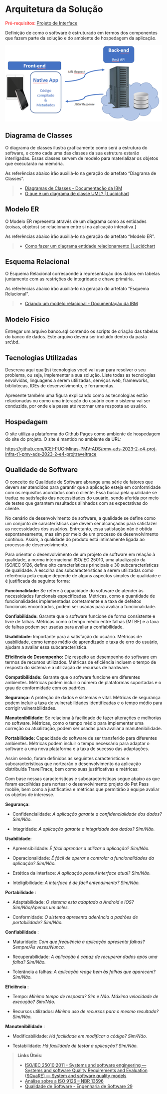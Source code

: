 # Arquitetura da Solução

<span style="color:red">Pré-requisitos: <a href="3-Projeto de Interface.md"> Projeto de Interface</a></span>

Definição de como o software é estruturado em termos dos componentes que fazem parte da solução e do ambiente de hospedagem da aplicação.

![Arquitetura da Solução](img/02-mob-arch.png)

## Diagrama de Classes

O diagrama de classes ilustra graficamente como será a estrutura do software, e como cada uma das classes da sua estrutura estarão interligadas. Essas classes servem de modelo para materializar os objetos que executarão na memória.

As referências abaixo irão auxiliá-lo na geração do artefato “Diagrama de Classes”.

> - [Diagramas de Classes - Documentação da IBM](https://www.ibm.com/docs/pt-br/rational-soft-arch/9.6.1?topic=diagrams-class)
> - [O que é um diagrama de classe UML? | Lucidchart](https://www.lucidchart.com/pages/pt/o-que-e-diagrama-de-classe-uml)

## Modelo ER

O Modelo ER representa através de um diagrama como as entidades (coisas, objetos) se relacionam entre si na aplicação interativa.]

As referências abaixo irão auxiliá-lo na geração do artefato “Modelo ER”.

> - [Como fazer um diagrama entidade relacionamento | Lucidchart](https://www.lucidchart.com/pages/pt/como-fazer-um-diagrama-entidade-relacionamento)

## Esquema Relacional

O Esquema Relacional corresponde à representação dos dados em tabelas juntamente com as restrições de integridade e chave primária.
 
As referências abaixo irão auxiliá-lo na geração do artefato “Esquema Relacional”.

> - [Criando um modelo relacional - Documentação da IBM](https://www.ibm.com/docs/pt-br/cognos-analytics/10.2.2?topic=designer-creating-relational-model)

## Modelo Físico

Entregar um arquivo banco.sql contendo os scripts de criação das tabelas do banco de dados. Este arquivo deverá ser incluído dentro da pasta src\bd.

## Tecnologias Utilizadas

Descreva aqui qual(is) tecnologias você vai usar para resolver o seu problema, ou seja, implementar a sua solução. Liste todas as tecnologias envolvidas, linguagens a serem utilizadas, serviços web, frameworks, bibliotecas, IDEs de desenvolvimento, e ferramentas.

Apresente também uma figura explicando como as tecnologias estão relacionadas ou como uma interação do usuário com o sistema vai ser conduzida, por onde ela passa até retornar uma resposta ao usuário.

## Hospedagem

O site utiliza a plataforma do Github Pages como ambiente de hospedagem do site do projeto. O site é mantido no ambiente da URL:

https://github.com/ICEI-PUC-Minas-PMV-ADS/pmv-ads-2023-2-e4-proj-infra-t1-pmv-ads-2023-2-e4-projtraveltrace

## Qualidade de Software

O conceito de Qualidade de Software abrange uma série de fatores que devem ser atendidos para garantir que a aplicação esteja em conformidade com os requisitos acordados com o cliente. Essa busca pela qualidade se traduz na satisfação das necessidades do usuário, sendo aferida por meio de testes que garantem resultados alinhados com as expectativas do cliente.

No cenário de desenvolvimento de software, a qualidade se define como um conjunto de características que devem ser alcançadas para satisfazer as necessidades dos usuários. Entretanto, essa satisfação não é obtida espontaneamente, mas sim por meio de um processo de desenvolvimento contínuo. Assim, a qualidade do produto está intimamente ligada ao processo de desenvolvimento.

Para orientar o desenvolvimento de um projeto de software em relação à qualidade, a norma internacional ISO/IEC 25010, uma atualização da ISO/IEC 9126, define oito características principais e 30 subcaracterísticas de qualidade. A escolha das subcaracterísticas a serem utilizadas como referência pela equipe depende de alguns aspectos simples de qualidade e é justificada da seguinte forma:

**Funcionalidade:** Se refere à capacidade do software de atender às necessidades funcionais especificadas. Métricas, como a quantidade de funcionalidades implementadas corretamente e a taxa de defeitos funcionais encontrados, podem ser usadas para avaliar a funcionalidade.

**Confiabilidade:** Garante que o software funcione de forma consistente e livre de falhas. Métricas como o tempo médio entre falhas (MTBF) e a taxa de falhas podem ser usadas para avaliar a confiabilidade.

**Usabilidade:** Importante para a satisfação do usuário. Métricas de usabilidade, como tempo médio de aprendizado e taxa de erro do usuário, ajudam a avaliar essa subcaracterística.

**Eficiência de Desempenho:** Diz respeito ao desempenho do software em termos de recursos utilizados. Métricas de eficiência incluem o tempo de resposta do sistema e a utilização de recursos de hardware.

**Compatibilidade:** Garante que o software funcione em diferentes ambientes. Métricas podem incluir o número de plataformas suportadas e o grau de conformidade com os padrões.

**Segurança:** A proteção de dados e sistemas e vital. Métricas de segurança podem incluir a taxa de vulnerabilidades identificadas e o tempo médio para corrigir vulnerabilidades.

**Manutenibilidade:** Se relaciona à facilidade de fazer alterações e melhorias no software. Métricas, como o tempo médio para implementar uma correção ou atualização, podem ser usadas para avaliar a manutenibilidade.

**Portabilidade:** Capacidade do software de ser transferido para diferentes ambientes. Métricas podem incluir o tempo necessário para adaptar o software a uma nova plataforma e a taxa de sucesso das adaptações.

Assim sendo, foram definidos as seguintes características e subcaracterísticas que nortearão o desenvolvimento da aplicação distribuída TravelTrace, bem como suas justificativas e métricas:

Com base nessas características e subcaracterísticas segue abaixo as que foram escolhidas para nortear o desenvolvimento projeto do Pet Pass mobile, bem como a justificativa e métricas que permitirão à equipe avaliar os objetos de interesse. 

**Segurança**:

- Confidencialidade: *A aplicação garante a confidencialidade dos dados? Sim/Não.*

- Integridade: *A aplicação garante a integridade dos dados? Sim/Não.*

**Usabilidade**:

- Apreensibilidade: *É fácil aprender a utilizar a aplicação? Sim/Não.*

- Operacionalidade: *É fácil de operar e controlar a funcionalidades da aplicação? Sim/Não.*

- Estética da interface: *A aplicação possui interface atual? Sim/Não.*

- Inteligibilidade: *A interface é de fácil entendimento? Sim/Não.*

**Portabilidade** :

- Adaptabilidade: *O sistema esta adaptado a Android e IOS? Sim/Não/Apenas um deles.*

- Conformidade: *O sistema apresenta aderência a padrões de portabilidade? Sim/Não.*

**Confiabilidade** :

- Maturidade: *Com que frequência a aplicação apresenta falhas? Sempre/Às vezes/Nunca.*

- Recuperabilidade: *A aplicação é capaz de recuperar dados após uma falha? Sim/Não.*

- Tolerância a falhas: *A aplicação reage bem às falhas que aparecem? Sim/Não.*

**Eficiência** :

- Tempo: *Mínimo tempo de resposta? Sim e Não. Máxima velocidade de execução? Sim/Não.*

- Recursos utilizados: *Mínimo uso de recursos para o mesmo resultado? Sim/Não.*

**Manutenibilidade** :

- Modificabilidade: *Há facilidade em modificar o código? Sim/Não.*

- Testabilidade: *Há facilidade de testar a aplicação? Sim/Não.*

> **Links Úteis**:
>
> - [ISO/IEC 25010:2011 - Systems and software engineering — Systems and software Quality Requirements and Evaluation (SQuaRE) — System and software quality models](https://www.iso.org/standard/35733.html/)
> - [Análise sobre a ISO 9126 – NBR 13596](https://www.tiespecialistas.com.br/analise-sobre-iso-9126-nbr-13596/)
> - [Qualidade de Software - Engenharia de Software 29](https://www.devmedia.com.br/qualidade-de-software-engenharia-de-software-29/18209/)
